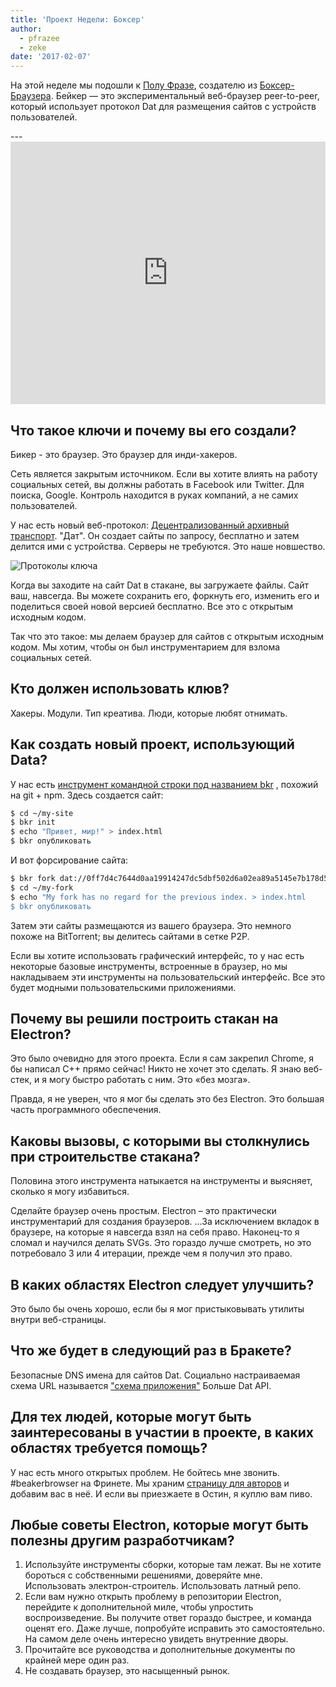```yaml
---
title: 'Проект Недели: Боксер'
author:
  - pfrazee
  - zeke
date: '2017-02-07'
---
```


На этой неделе мы подошли к [Полу Фразе](http://pfrazee.github.io/), создателю из [Боксер-Браузера](https://beakerbrowser.com/). Бейкер — это экспериментальный веб-браузер peer-to-peer, который использует протокол Dat для размещения сайтов с устройств пользователей.

---<iframe width="100%" height="420" src="https://www.youtube.com/embed/Bem9nRpyPEs" frameborder="0" allowfullscreen mark="crwd-mark"></iframe>

## Что такое ключи и почему вы его создали?

Бикер - это браузер. Это браузер для инди-хакеров.

Сеть является закрытым источником. Если вы хотите влиять на работу социальных сетей, вы должны работать в Facebook или Twitter. Для поиска, Google. Контроль находится в руках компаний, а не самих пользователей.

У нас есть новый веб-протокол: [Децентрализованный архивный транспорт](https://datprotocol.com). "Дат". Он создает сайты по запросу, бесплатно и затем делится ими с устройства. Серверы не требуются. Это наше новшество.

![Протоколы ключа](https://cloud.githubusercontent.com/assets/2289/22560648/3defed5c-e92a-11e6-93f8-956cafafe3be.jpg)

Когда вы заходите на сайт Dat в стакане, вы загружаете файлы. Сайт ваш, навсегда. Вы можете сохранить его, форкнуть его, изменить его и поделиться своей новой версией бесплатно. Все это с открытым исходным кодом.

Так что это такое: мы делаем браузер для сайтов с открытым исходным кодом. Мы хотим, чтобы он был инструментарием для взлома социальных сетей.

## Кто должен использовать клюв?

Хакеры. Модули. Тип креатива. Люди, которые любят отнимать.

## Как создать новый проект, использующий Data?

У нас есть [инструмент командной строки под названием bkr](https://github.com/beakerbrowser/bkr) , похожий на git + npm. Здесь создается сайт:

```bash
$ cd ~/my-site
$ bkr init
$ echo "Привет, мир!" > index.html
$ bkr опубликовать
```

И вот форсирование сайта:

```bash
$ bkr fork dat://0ff7d4c7644d0aa19914247dc5dbf502d6a02ea89a5145e7b178d57db00504cd/ ~/my-fork
$ cd ~/my-fork
$ echo "My fork has no regard for the previous index. > index.html
$ bkr опубликовать
```

Затем эти сайты размещаются из вашего браузера. Это немного похоже на BitTorrent; вы делитесь сайтами в сетке P2P.

Если вы хотите использовать графический интерфейс, то у нас есть некоторые базовые инструменты, встроенные в браузер, но мы накладываем эти инструменты на пользовательский интерфейс. Все это будет модными пользовательскими приложениями.

## Почему вы решили построить стакан на Electron?

Это было очевидно для этого проекта. Если я сам закрепил Chrome, я бы написал C++ прямо сейчас! Никто не хочет это сделать. Я знаю веб-стек, и я могу быстро работать с ним. Это «без мозга».

Правда, я не уверен, что я мог бы сделать это без Electron. Это большая часть программного обеспечения.

## Каковы вызовы, с которыми вы столкнулись при строительстве стакана?

Половина этого инструмента натыкается на инструменты и выясняет, сколько я могу избавиться.

Сделайте браузер очень простым. Electron – это практически инструментарий для создания браузеров. ...За исключением вкладок в браузере, на которые я навсегда взял на себя право. Наконец-то я сломал и научился делать SVGs. Это гораздо лучше смотреть, но это потребовало 3 или 4 итерации, прежде чем я получил это право.

## В каких областях Electron следует улучшить?

Это было бы очень хорошо, если бы я мог пристыковывать утилиты внутри веб-страницы.

## Что же будет в следующий раз в Бракете?

Безопасные DNS имена для сайтов Dat. Социально настраиваемая схема URL называется ["схема приложения"](https://github.com/beakerbrowser/beaker/wiki/App-Scheme) Больше Dat API.

## Для тех людей, которые могут быть заинтересованы в участии в проекте, в каких областях требуется помощь?

У нас есть много открытых проблем. Не бойтесь мне звонить. #beakerbrowser на Фринете. Мы храним [страницу для авторов](https://beakerbrowser.com/docs/team.html) и добавим вас в неё. И если вы приезжаете в Остин, я куплю вам пиво.

## Любые советы Electron, которые могут быть полезны другим разработчикам?

1. Используйте инструменты сборки, которые там лежат. Вы не хотите бороться с собственными решениями, доверяйте мне. Использовать электрон-строитель. Использовать латный репо.
2. Если вам нужно открыть проблему в репозитории Electron, перейдите к дополнительной миле, чтобы упростить воспроизведение. Вы получите ответ гораздо быстрее, и команда оценят его. Даже лучше, попробуйте исправить это самостоятельно. На самом деле очень интересно увидеть внутренние дворы.
3. Прочитайте все руководства и дополнительные документы по крайней мере один раз.
4. Не создавать браузер, это насыщенный рынок.

